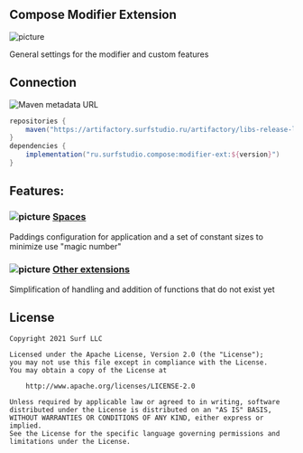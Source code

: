 ## Compose Modifier Extension

![picture](https://github.com/surfstudio/surf-compose-modifier-ext/blob/master/data/just-image.png?raw=true)

General settings for the modifier and custom features

## Connection

![Maven metadata URL](https://img.shields.io/maven-metadata/v?metadataUrl=https%3A%2F%2Fartifactory.surfstudio.ru%2Fartifactory%2Flibs-release-local%2Fru%2Fsurfstudio%2Fcompose%2Fmodifier-ext%2Fmaven-metadata.xml)

```gradle
repositories {
    maven("https://artifactory.surfstudio.ru/artifactory/libs-release-local")
}
dependencies {
    implementation("ru.surfstudio.compose:modifier-ext:${version}")
}
```

## Features:

### ![picture](https://github.com/google/material-design-icons/blob/master/png/editor/padding/materialicons/18dp/1x/baseline_padding_black_18dp.png?raw=true) [Spaces](https://keygenqt.github.io/compose-modifier-ext/Paddings)
Paddings configuration for application and a set of constant sizes to minimize use "magic number"

### ![picture](https://github.com/google/material-design-icons/raw/master/png/action/extension/materialicons/18dp/1x/baseline_extension_black_18dp.png?raw=true) [Other extensions](https://keygenqt.github.io/compose-modifier-ext/OtherExtensions)
Simplification of handling and addition of functions that do not exist yet

## License

```
Copyright 2021 Surf LLC

Licensed under the Apache License, Version 2.0 (the "License");
you may not use this file except in compliance with the License.
You may obtain a copy of the License at

    http://www.apache.org/licenses/LICENSE-2.0

Unless required by applicable law or agreed to in writing, software
distributed under the License is distributed on an "AS IS" BASIS,
WITHOUT WARRANTIES OR CONDITIONS OF ANY KIND, either express or implied.
See the License for the specific language governing permissions and
limitations under the License.
```

